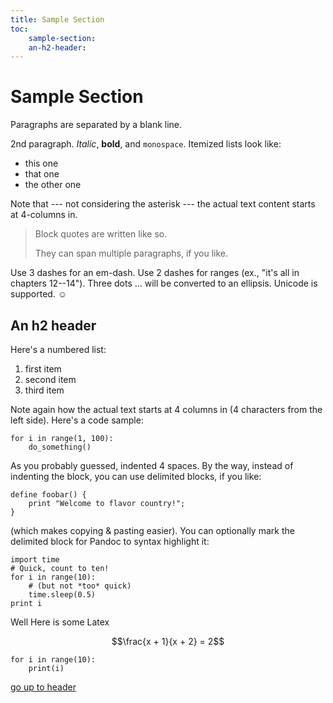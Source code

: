 ```yaml
---
title: Sample Section
toc: 
    sample-section:
    an-h2-header:
---
```


# Sample Section

Paragraphs are separated by a blank line.

2nd paragraph. *Italic*, **bold**, and `monospace`. 
Itemized lists look like:

  * this one
  * that one
  * the other one

Note that --- not considering the asterisk --- the actual text
content starts at 4-columns in.

> Block quotes are
> written like so.
>
> They can span multiple paragraphs,
> if you like.

Use 3 dashes for an em-dash. Use 2 dashes for ranges (ex., "it's all
in chapters 12--14"). Three dots ... will be converted to an ellipsis.
Unicode is supported. ☺



## An h2 header

Here's a numbered list:

 1. first item
 2. second item
 3. third item

Note again how the actual text starts at 4 columns in (4 characters
from the left side). Here's a code sample:

    for i in range(1, 100):
        do_something()

As you probably guessed, indented 4 spaces. By the way, instead of
indenting the block, you can use delimited blocks, if you like:

    define foobar() {
        print "Welcome to flavor country!";
    }

(which makes copying & pasting easier). You can optionally mark the
delimited block for Pandoc to syntax highlight it:

    import time
    # Quick, count to ten!
    for i in range(10):
        # (but not *too* quick)
        time.sleep(0.5)
    print i

Well Here is some Latex

$$\frac{x + 1}{x + 2} = 2$$

    for i in range(10):
        print(i)

[go up to header](#samplesection)

